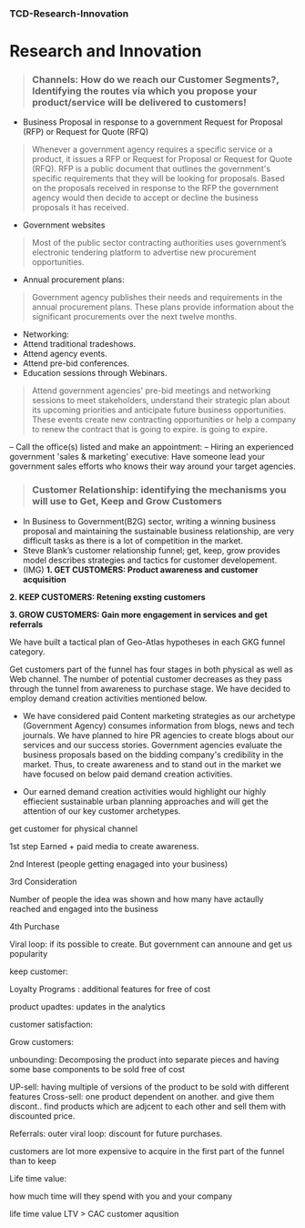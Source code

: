### TCD-Research-Innovation

# Research and Innovation

> ### Channels: How do we reach our Customer Segments?, Identifying the routes via which you propose your product/service will be delivered to customers!

- Business Proposal in response to a government  Request for Proposal (RFP) or Request for Quote (RFQ)
> Whenever a government agency requires a specific service or a product, it issues a RFP or Request for Proposal or Request for Quote (RFQ). RFP is a public document that outlines the government's specific requirements that they will be looking for proposals. Based on the proposals received in response to the RFP the government agency would then decide to accept or decline the business proposals it has received. 

- Government websites
> Most of the public sector contracting authorities uses government’s electronic tendering platform to advertise new procurement opportunities.

- Annual procurement plans:
>  Government agency publishes their needs and requirements in the annual procurement plans. These plans provide information about the significant procurements over the next twelve months.

- Networking:
- Attend traditional tradeshows.
- Attend agency events.
- Attend pre-bid conferences.
- Education sessions through Webinars.
> Attend government agencies' pre-bid meetings and networking sessions to meet stakeholders, understand their strategic plan about its upcoming priorities and anticipate future business opportunities. These events create new contracting opportunities or help a company to renew the contract that is going to expire.
is going to expire.



– Call the office(s) listed and make an appointment:
– Hiring an experienced government 'sales & marketing' executive: Have someone lead your government sales efforts who knows their way around your target agencies.




> ### Customer Relationship: identifying the mechanisms you will use to Get, Keep and Grow Customers
- In Business to Government(B2G) sector, writing a winning business proposal and maintaining the sustainable business relationship, are  very difficult tasks as there is a lot of competition in the market.
- Steve Blank’s customer relationship funnel; get, keep, grow provides model describes strategies and tactics for customer developement.
- (IMG)
**1. GET CUSTOMERS: Product awareness and customer acquisition**

**2. KEEP CUSTOMERS: Retening exsting customers**

**3. GROW CUSTOMERS: Gain more engagement in services and get referrals**

We have built a tactical plan of Geo-Atlas hypotheses in each GKG funnel category.

Get customers part of the funnel has four stages in both physical as well as Web channel. The number of potential customer decreases as they pass through the tunnel from awareness to purchase stage.
We have decided to employ demand creation activities mentioned below.

- We have considered paid Content marketing strategies as our archetype (Government Agency) consumes information from blogs, news and tech journals. We have planned to hire PR agencies to create blogs about our services and our success stories. Government agencies evaluate the business proposals based on the bidding company's credibility in the market.
Thus, to create awareness and to stand out in the market we have focused on below paid demand creation activities.

- Our earned demand creation activities would highlight our highly effiecient sustainable urban planning approaches and will get the attention of our key customer archetypes.




get customer for physical channel

1st step Earned + paid media to create awareness. 

2nd Interest (people getting enagaged into your business)

3rd Consideration

Number of people the idea was shown and how many have actaully reached and engaged into the business

4th Purchase 


Viral loop: if its possible to create. But government can announe and get us popularity

keep customer:

Loyalty Programs : additional features for free of cost

product upadtes: updates in the analytics 

customer satisfaction:

Grow customers:

unbounding: Decomposing the product into separate pieces and having some base components to be sold free of cost

UP-sell: having multiple of versions of the product to be sold with different features
Cross-sell: one product dependent on another. and give them discont.. find products which are adjcent to each other and sell them with discounted price.

Referrals: outer viral loop: discount for future purchases.

customers are lot more expensive to acquire in the first part of the funnel than to keep

Life time value:

how much time will they spend with you and your company 

life time value LTV > CAC customer aqusition 
